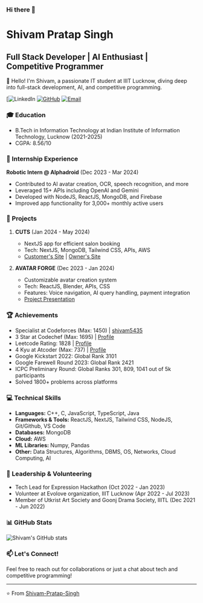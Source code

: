 ### Hi there 👋


# Shivam Pratap Singh
## Full Stack Developer | AI Enthusiast | Competitive Programmer

👋 Hello! I'm Shivam, a passionate IT student at IIIT Lucknow, diving deep into full-stack development, AI, and competitive programming.

[![LinkedIn](https://www.linkedin.com/in/shivam-pratap-singh-200361229/)
[![GitHub](https://img.shields.io/badge/-Shivam_Pratap_Singh-gray?style=flat-square&logo=github)](https://github.com/Shivam-Pratap-Singh)
[![Email](https://img.shields.io/badge/-shivamptsingh321@gmail.com-red?style=flat-square&logo=gmail&logoColor=white)](mailto:shivamptsingh321@gmail.com)

### 🎓 Education
- B.Tech in Information Technology at Indian Institute of Information Technology, Lucknow (2021-2025)
- CGPA: 8.56/10

### 💼 Internship Experience
**Robotic Intern @ Alphadroid** (Dec 2023 - Mar 2024)
- Contributed to AI avatar creation, OCR, speech recognition, and more
- Leveraged 15+ APIs including OpenAI and Gemini
- Developed with NodeJS, ReactJS, MongoDB, and Firebase
- Improved app functionality for 3,000+ monthly active users

### 🚀 Projects
1. **CUTS** (Jan 2024 - May 2024)
   - NextJS app for efficient salon booking
   - Tech: NextJS, MongoDB, Tailwind CSS, APIs, AWS
   - [Customer's Site](link) | [Owner's Site](link)

2. **AVATAR FORGE** (Dec 2023 - Jan 2024)
   - Customizable avatar creation system
   - Tech: ReactJS, Blender, APIs, CSS
   - Features: Voice navigation, AI query handling, payment integration
   - [Project Presentation](link)

### 🏆 Achievements
- Specialist at Codeforces (Max: 1450) | [shivam5435](https://codeforces.com/profile/shivam5435)
- 3 Star at Codechef (Max: 1695) | [Profile](link)
- Leetcode Rating: 1828 | [Profile](link)
- 4 Kyu at Atcoder (Max: 737) | [Profile](link)
- Google Kickstart 2022: Global Rank 3101
- Google Farewell Round 2023: Global Rank 2421
- ICPC Preliminary Round: Global Ranks 301, 809, 1041 out of 5k participants
- Solved 1800+ problems across platforms

### 💻 Technical Skills
- **Languages:** C++, C, JavaScript, TypeScript, Java
- **Frameworks & Tools:** ReactJS, NextJS, Tailwind CSS, NodeJS, Git/Github, VS Code
- **Databases:** MongoDB
- **Cloud:** AWS
- **ML Libraries:** Numpy, Pandas
- **Other:** Data Structures, Algorithms, DBMS, OS, Networks, Cloud Computing, AI

### 🌟 Leadership & Volunteering
- Tech Lead for Expression Hackathon (Oct 2022 - Jan 2023)
- Volunteer at Evolove organization, IIIT Lucknow (Apr 2022 - Jul 2023)
- Member of Utkrist Art Society and Goonj Drama Society, IIITL (Dec 2021 - Jun 2022)

### 📊 GitHub Stats
![Shivam's GitHub stats](https://github-readme-stats.vercel.app/api?username=Shivam-Pratap-Singh&show_icons=true&theme=radical)

### 📫 Let's Connect!
Feel free to reach out for collaborations or just a chat about tech and competitive programming!

---
⭐️ From [Shivam-Pratap-Singh](https://github.com/Shivam-Pratap-Singh)

